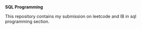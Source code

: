 **SQL Programming**

This repository contains my submission on leetcode and IB in sql programming section.